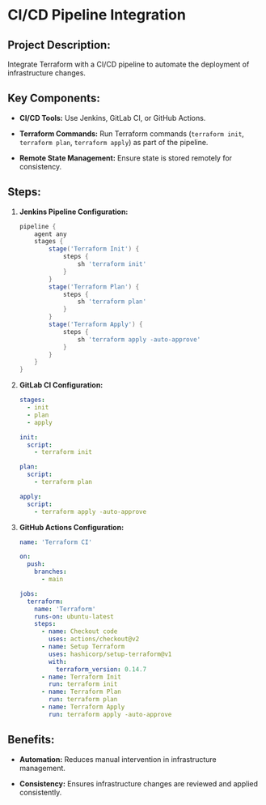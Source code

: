 <h1> CI/CD Pipeline Integration</h1>

<h2>Project Description:</h2>

Integrate Terraform with a CI/CD pipeline to automate the deployment of infrastructure changes.


<h2>Key Components:</h2>

- **CI/CD Tools:** Use Jenkins, GitLab CI, or GitHub Actions.

- **Terraform Commands:** Run Terraform commands (`terraform init`, `terraform plan`, `terraform apply`) as part of the pipeline.

- **Remote State Management:** Ensure state is stored remotely for consistency.


<h2>Steps:</h2>

1. **Jenkins Pipeline Configuration:**
 
   ```groovy
   pipeline {
       agent any
       stages {
           stage('Terraform Init') {
               steps {
                   sh 'terraform init'
               }
           }
           stage('Terraform Plan') {
               steps {
                   sh 'terraform plan'
               }
           }
           stage('Terraform Apply') {
               steps {
                   sh 'terraform apply -auto-approve'
               }
           }
       }
   }
   ```

2. **GitLab CI Configuration:**

   ```yaml
   stages:
     - init
     - plan
     - apply
   
   init:
     script:
       - terraform init
   
   plan:
     script:
       - terraform plan
   
   apply:
     script:
       - terraform apply -auto-approve
   ```

3. **GitHub Actions Configuration:**

   ```yaml
   name: 'Terraform CI'
   
   on:
     push:
       branches:
         - main
   
   jobs:
     terraform:
       name: 'Terraform'
       runs-on: ubuntu-latest
       steps:
         - name: Checkout code
           uses: actions/checkout@v2
         - name: Setup Terraform
           uses: hashicorp/setup-terraform@v1
           with:
             terraform_version: 0.14.7
         - name: Terraform Init
           run: terraform init
         - name: Terraform Plan
           run: terraform plan
         - name: Terraform Apply
           run: terraform apply -auto-approve
   ```


<h2>Benefits:</h2>

- **Automation:** Reduces manual intervention in infrastructure management.

- **Consistency:** Ensures infrastructure changes are reviewed and applied consistently.

